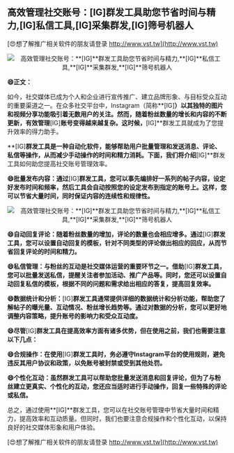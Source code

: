 ## **高效管理社交账号：**[IG]**群发工具助您节省时间与精力,**[IG]**私信工具,**[IG]**采集群发,**[IG]**筛号机器人**

[😍想了解推广相关软件的朋友请登录 http://www.vst.tw](http://www.vst.tw)

 <center><img src="https://vst.tw/MP4/tuiguang/png/7.png" alt="高效管理社交账号：**[IG]**群发工具助您节省时间与精力,**[IG]**私信工具,**[IG]**采集群发,**[IG]**筛号机器人"></center>

**😄正文：**

如今，社交媒体已成为个人和企业进行宣传推广、建立品牌形象、与目标受众互动的重要渠道之一。在众多社交平台中，Instagram（简称**[IG]**）以其独特的图片和视频分享功能吸引着无数用户的关注。然而，随着粉丝数量的增长和内容的不断更新，有效管理**[IG]**账号变得越来越复杂。这时候，**[IG]**群发工具就成为了您提升效率的得力助手。

**[IG]**群发工具是一种自动化软件，能够帮助用户批量管理和发送消息、评论、私信等操作，从而减少手动操作的时间和精力消耗。下面，我们将介绍**[IG]**群发工具如何助您提高社交账号管理效率。

**😄批量发布内容：通过**[IG]**群发工具，您可以事先编排好一系列的帖子内容，设定好发布时间和频率，然后工具会自动按照您的设定发布到指定的账号上。这样，您可以节省大量时间，同时保证内容的连续性和规律性。**

 <center><img src="https://vst.tw/MP4/tuiguang/png/6.png" alt="高效管理社交账号：**[IG]**群发工具助您节省时间与精力,**[IG]**私信工具,**[IG]**采集群发,**[IG]**筛号机器人"></center>

**😄自动回复评论：随着粉丝数量的增加，评论的数量也会相应增多。通过**[IG]**群发工具，您可以设置自动回复的模板，针对不同类型的评论做出相应的回应，从而节省回复评论的时间和精力。**

**😄私信管理：与粉丝的互动是社交媒体运营的重要环节之一。借助**[IG]**群发工具，您可以批量发送私信，提醒关注者参加活动、推广产品等。同时，您还可以设置自动回复私信的模板，根据不同的问题和需求给出相应的答复，提高回复效率。**

**😄数据统计和分析：**[IG]**群发工具通常提供详细的数据统计和分析功能，帮助您了解帖子的曝光量、互动情况、粉丝增长趋势等。通过对数据的分析，您可以更好地调整内容策略，提升账号的影响力和受众互动度。**

**😄尽管**[IG]**群发工具在提高效率方面有诸多优势，但在使用之前，我们也需要注意以下几点：**

**😄合规操作：在使用**[IG]**群发工具时，务必遵守Instagram平台的使用规则，避免违反其用户协议和政策，以免账号被封禁或受到其他处罚。**

**😄个性化互动：虽然群发工具可以帮助您批量发送消息和回复评论，但为了与粉丝建立更真实、个性化的互动，您还应当适时进行手动操作，回复一些特殊的评论或私信。**

总之，通过使用**[IG]**群发工具，您可以在社交账号管理中节省大量时间和精力，提高效率和互动质量。但同时，我们也要注意合规操作和个性化互动，以保持良好的社交媒体形象和用户体验。

[😍想了解推广相关软件的朋友请登录 http://www.vst.tw](http://www.vst.tw)



